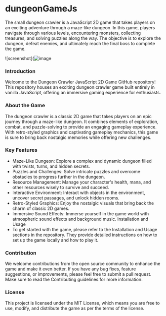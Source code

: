 # dungeonGameJs

The small dungeon crawler is a JavaScript 2D game that takes players on an exciting adventure through a maze-like dungeon. In this game, players navigate through various levels, encountering monsters, collecting treasures, and solving puzzles along the way. The objective is to explore the dungeon, defeat enemies, and ultimately reach the final boss to complete the game.

![screenshot](![image](https://i.ibb.co/6WcR9Tf/rwrwaarwwarawr.png)

### Introduction
Welcome to the Dungeon Crawler JavaScript 2D Game GitHub repository! This repository houses an exciting dungeon crawler game built entirely in vanilla JavaScript, offering an immersive gaming experience for enthusiasts.

### About the Game
The dungeon crawler is a classic 2D game that takes players on an epic journey through a maze-like dungeon. It combines elements of exploration, combat, and puzzle-solving to provide an engaging gameplay experience. With retro-styled graphics and captivating gameplay mechanics, this game is sure to bring back nostalgic memories while offering new challenges.

### Key Features
- Maze-Like Dungeon: Explore a complex and dynamic dungeon filled with twists, turns, and hidden secrets.
- Puzzles and Challenges: Solve intricate puzzles and overcome obstacles to progress further in the dungeon.
- Resource Management: Manage your character's health, mana, and other resources wisely to survive and succeed.
- Interactive Environment: Interact with objects in the environment, uncover secret passages, and unlock hidden rooms.
- Retro-Styled Graphics: Enjoy the nostalgic visuals that bring back the charm of classic 2D games.
- Immersive Sound Effects: Immerse yourself in the game world with atmospheric sound effects and background music.
Installation and Usage
- To get started with the game, please refer to the Installation and Usage sections in the repository. They provide detailed instructions on how to set up the game locally and how to play it.

### Contribution
We welcome contributions from the open source community to enhance the game and make it even better. If you have any bug fixes, feature suggestions, or improvements, please feel free to submit a pull request. Make sure to read the Contributing guidelines for more information.

### License
This project is licensed under the MIT License, which means you are free to use, modify, and distribute the game as per the terms of the license.
